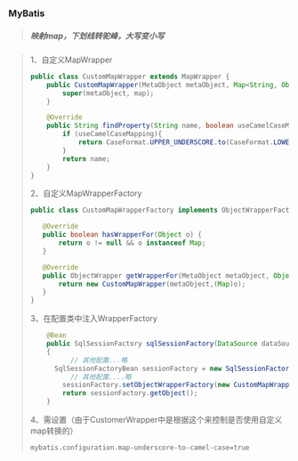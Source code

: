 ### MyBatis

> ##### 映射map，下划线转驼峰，大写变小写

>   1、自定义MapWrapper
>
> ````java
> public class CustomMapWrapper extends MapWrapper {
>     public CustomMapWrapper(MetaObject metaObject, Map<String, Object> map) {
>         super(metaObject, map);
>     }
> 
>     @Override
>     public String findProperty(String name, boolean useCamelCaseMapping) {
>         if (useCamelCaseMapping){
>             return CaseFormat.UPPER_UNDERSCORE.to(CaseFormat.LOWER_CAMEL,name);
>         }
>         return name;
>     }
> }
> ````
>
> 2、自定义MapWrapperFactory
>
>  ````java
> public class CustomMapWrapperFactory implements ObjectWrapperFactory {
> 
>     @Override
>     public boolean hasWrapperFor(Object o) {
>         return o != null && o instanceof Map;
>     }
> 
>     @Override
>     public ObjectWrapper getWrapperFor(MetaObject metaObject, Object o) {
>         return new CustomMapWrapper(metaObject,(Map)o);
>     }
> }
>  ````
>
> 3、在配置类中注入WrapperFactory
>
> ````java
>     @Bean
>     public SqlSessionFactory sqlSessionFactory(DataSource dataSource) throws Exception
>     { 
>       	// 其他配置...略
>       SqlSessionFactoryBean sessionFactory = new SqlSessionFactoryBean();
>       	// 其他配置....略
>         sessionFactory.setObjectWrapperFactory(new CustomMapWrapperFactory());
>         return sessionFactory.getObject();
>     }
> ````
>
> 4、需设置（由于CustomerWrapper中是根据这个来控制是否使用自定义map转换的）
>
> ````xml
> mybatis.configuration.map-underscore-to-camel-case=true
> ````
>
> 